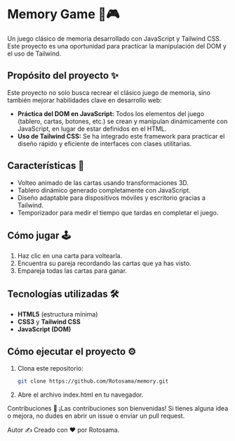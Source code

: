 # Memory Game 🧠🎮

Un juego clásico de memoria desarrollado con JavaScript y Tailwind CSS. Este proyecto es una oportunidad para practicar la manipulación del DOM y el uso de Tailwind.

## Propósito del proyecto ✨
Este proyecto no solo busca recrear el clásico juego de memoria, sino también mejorar habilidades clave en desarrollo web:
- **Práctica del DOM en JavaScript:** Todos los elementos del juego (tablero, cartas, botones, etc.) se crean y manipulan dinámicamente con JavaScript, en lugar de estar definidos en el HTML.
- **Uso de Tailwind CSS:** Se ha integrado este framework para practicar el diseño rápido y eficiente de interfaces con clases utilitarias.

## Características 🚀
- Volteo animado de las cartas usando transformaciones 3D.
- Tablero dinámico generado completamente con JavaScript.
- Diseño adaptable para dispositivos móviles y escritorio gracias a Tailwind.
- Temporizador para medir el tiempo que tardas en completar el juego.

## Cómo jugar 🕹️
1. Haz clic en una carta para voltearla.
2. Encuentra su pareja recordando las cartas que ya has visto.
3. Empareja todas las cartas para ganar.

## Tecnologías utilizadas 🛠️
- **HTML5** (estructura mínima)
- **CSS3** y **Tailwind CSS**
- **JavaScript (DOM)**

## Cómo ejecutar el proyecto ⚙️
1. Clona este repositorio:
   ```bash
   git clone https://github.com/Rotosama/memory.git

2. Abre el archivo index.html en tu navegador.

Contribuciones 🤝
¡Las contribuciones son bienvenidas! Si tienes alguna idea o mejora, no dudes en abrir un issue o enviar un pull request.

Autor ✍️
Creado con ❤️ por Rotosama.
